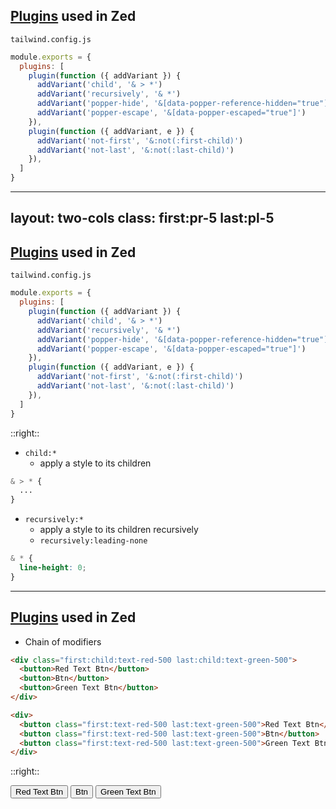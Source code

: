 ## [Plugins](https://tailwindcss.com/docs/plugins) used in Zed

`tailwind.config.js`

```js
module.exports = {
  plugins: [
    plugin(function ({ addVariant }) {
      addVariant('child', '& > *')
      addVariant('recursively', '& *')
      addVariant('popper-hide', '&[data-popper-reference-hidden="true"]')
      addVariant('popper-escape', '&[data-popper-escaped="true"]')
    }),
    plugin(function ({ addVariant, e }) {
      addVariant('not-first', '&:not(:first-child)')
      addVariant('not-last', '&:not(:last-child)')
    }),
  ]
}
```

---
layout: two-cols
class: first:pr-5 last:pl-5
---

## [Plugins](https://tailwindcss.com/docs/plugins) used in Zed

`tailwind.config.js`

```js {4,5}
module.exports = {
  plugins: [
    plugin(function ({ addVariant }) {
      addVariant('child', '& > *')
      addVariant('recursively', '& *')
      addVariant('popper-hide', '&[data-popper-reference-hidden="true"]')
      addVariant('popper-escape', '&[data-popper-escaped="true"]')
    }),
    plugin(function ({ addVariant, e }) {
      addVariant('not-first', '&:not(:first-child)')
      addVariant('not-last', '&:not(:last-child)')
    }),
  ]
}
```

::right::

- `child:*`
  - apply a style to its children

```css
& > * {
  ...
}
```

- `recursively:*`
  - apply a style to its children recursively
  - `recursively:leading-none`

```css
& * {
  line-height: 0;
}
```

---

## [Plugins](https://tailwindcss.com/docs/plugins) used in Zed

- Chain of modifiers

```html
<div class="first:child:text-red-500 last:child:text-green-500">
  <button>Red Text Btn</button>
  <button>Btn</button>
  <button>Green Text Btn</button>
</div>
```

```html
<div>
  <button class="first:text-red-500 last:text-green-500">Red Text Btn</button>
  <button class="first:text-red-500 last:text-green-500">Btn</button>
  <button class="first:text-red-500 last:text-green-500">Green Text Btn</button>
</div>
```


::right::

<div class="flex flex-col items-center justify-center gap-4 h-full">
  <button class="border first:text-red-500 last:text-green-500 px-4 py-3 rounded">Red Text Btn</button>
  <button class="border first:text-red-500 last:text-green-500 px-4 py-3 rounded">Btn</button>
  <button class="border first:text-red-500 last:text-green-500 px-4 py-3 rounded">Green Text Btn</button>
</div>